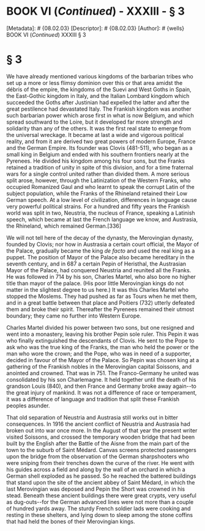 # BOOK VI (_Continued_) - XXXIII - § 3
[Metadata]: # {08.02.03}
[Descriptor]: # {08.02.03}
[Author]: # {wells}
BOOK VI (_Continued_)
XXXIII
§ 3
# § 3
We have already mentioned various kingdoms of the barbarian tribes who set up a
more or less flimsy dominion over this or that area amidst the débris of the
empire, the kingdoms of the Suevi and West Goths in Spain, the East-Gothic
kingdom in Italy, and the Italian Lombard kingdom which succeeded the Goths
after Justinian had expelled the latter and after the great pestilence had
devastated Italy. The Frankish kingdom was another such barbarian power which
arose first in what is now Belgium, and which spread southward to the Loire,
but it developed far more strength and solidarity than any of the others. It
was the first real state to emerge from the universal wreckage. It became at
last a wide and vigorous political reality, and from it are derived two great
powers of modern Europe, France and the German Empire. Its founder was Clovis
(481-511), who began as a small king in Belgium and ended with his southern
frontiers nearly at the Pyrenees. He divided his kingdom among his four sons,
but the Franks retained a tradition of unity in spite of this division, and for
a time fraternal wars for a single control united rather than divided them. A
more serious split arose, however, through the Latinization of the Western
Franks, who occupied Romanized Gaul and who learnt to speak the corrupt Latin
of the subject population, while the Franks of the Rhineland retained their Low
German speech. At a low level of civilization, differences in language cause
very powerful political strains. For a hundred and fifty years the Frankish
world was split in two, Neustria, the nucleus of France, speaking a Latinish
speech, which became at last the French language we know, and Austrasia, the
Rhineland, which remained German.[336]

We will not tell here of the decay of the dynasty, the Merovingian dynasty,
founded by Clovis; nor how in Austrasia a certain court official, the Mayor of
the Palace, gradually became the king _de facto_ and used the real king as a
puppet. The position of Mayor of the Palace also became hereditary in the
seventh century, and in 687 a certain Pepin of Heristhal, the Austrasian Mayor
of the Palace, had conquered Neustria and reunited all the Franks. He was
followed in 714 by his son, Charles Martel, who also bore no higher title than
mayor of the palace. (His poor little Merovingian kings do not matter in the
slightest degree to us here.) It was this Charles Martel who stopped the
Moslems. They had pushed as far as Tours when he met them, and in a great
battle between that place and Poitiers (732) utterly defeated them and broke
their spirit. Thereafter the Pyrenees remained their utmost boundary; they came
no further into Western Europe.

Charles Martel divided his power between two sons, but one resigned and went
into a monastery, leaving his brother Pepin sole ruler. This Pepin it was who
finally extinguished the descendants of Clovis. He sent to the Pope to ask who
was the true king of the Franks, the man who held the power or the man who wore
the crown; and the Pope, who was in need of a supporter, decided in favour of
the Mayor of the Palace. So Pepin was chosen king at a gathering of the
Frankish nobles in the Merovingian capital Soissons, and anointed and crowned.
That was in 751. The Franco-Germany he united was consolidated by his son
Charlemagne. It held together until the death of his grandson Louis (840), and
then France and Germany broke away again--to the great injury of mankind. It
was not a difference of race or temperament, it was a difference of language
and tradition that split these Frankish peoples asunder.

That old separation of Neustria and Austrasia still works out in bitter
consequences. In 1916 the ancient conflict of Neustria and Austrasia had broken
out into war once more. In the August of that year the present writer visited
Soissons, and crossed the temporary wooden bridge that had been built by the
English after the Battle of the Aisne from the main part of the town to the
suburb of Saint Médard. Canvas screens protected passengers upon the bridge
from the observation of the German sharpshooters who were sniping from their
trenches down the curve of the river. He went with his guides across a field
and along by the wall of an orchard in which a German shell exploded as he
passed. So he reached the battered buildings that stand upon the site of the
ancient abbey of Saint Médard, in which the last Merovingian was deposed and
Pepin the Short was crowned in his stead. Beneath these ancient buildings there
were great crypts, very useful as dug-outs--for the German advanced lines were
not more than a couple of hundred yards away. The sturdy French soldier lads
were cooking and resting in these shelters, and lying down to sleep among the
stone coffins that had held the bones of their Merovingian kings.

